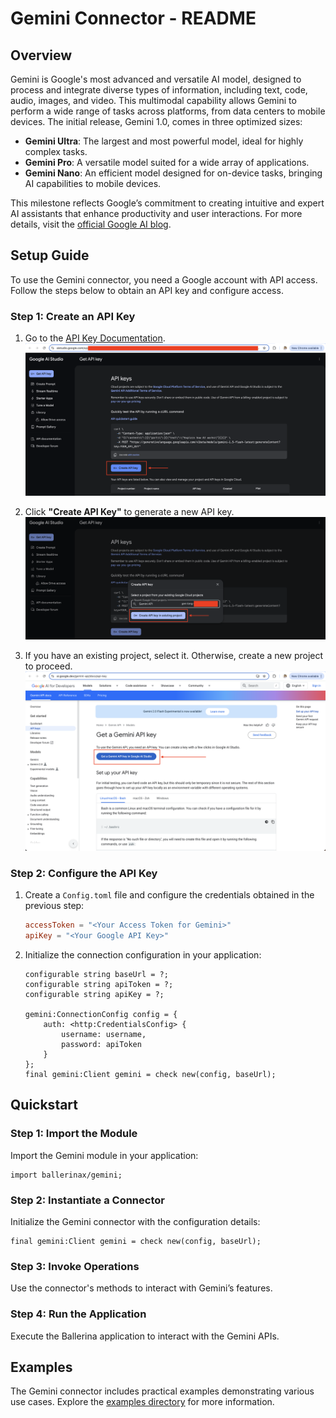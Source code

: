 # Gemini Connector - README

## Overview

Gemini is Google's most advanced and versatile AI model, designed to process and integrate diverse types of information, including text, code, audio, images, and video. This multimodal capability allows Gemini to perform a wide range of tasks across platforms, from data centers to mobile devices. The initial release, Gemini 1.0, comes in three optimized sizes:

- **Gemini Ultra**: The largest and most powerful model, ideal for highly complex tasks.
- **Gemini Pro**: A versatile model suited for a wide array of applications.
- **Gemini Nano**: An efficient model designed for on-device tasks, bringing AI capabilities to mobile devices.

This milestone reflects Google’s commitment to creating intuitive and expert AI assistants that enhance productivity and user interactions. For more details, visit the [official Google AI blog](https://blog.google/technology/ai/google-gemini-ai/?utm_source=chatgpt.com).

## Setup Guide

To use the Gemini connector, you need a Google account with API access. Follow the steps below to obtain an API key and configure access.

### Step 1: Create an API Key

1. Go to the [API Key Documentation](https://ai.google.dev/gemini-api/docs/api-key).
   ![Create API Key](../docs/setup/resource/create-api-key.png)

2. Click **"Create API Key"** to generate a new API key.
   ![Create API Key for Project](../docs/setup/resource/create-api-key-for-project.png)

3. If you have an existing project, select it. Otherwise, create a new project to proceed.
   ![Get a Gemini API Key](../docs/setup/resource/get-a-gemini-api-key.png)

### Step 2: Configure the API Key

1. Create a `Config.toml` file and configure the credentials obtained in the previous step:
   ```toml
   accessToken = "<Your Access Token for Gemini>"
   apiKey = "<Your Google API Key>"
   ```

2. Initialize the connection configuration in your application:
   ```ballerina
   configurable string baseUrl = ?;
   configurable string apiToken = ?;
   configurable string apiKey = ?;

   gemini:ConnectionConfig config = {
       auth: <http:CredentialsConfig> {
           username: username,
           password: apiToken
       }
   };
   final gemini:Client gemini = check new(config, baseUrl);
   ```

## Quickstart

### Step 1: Import the Module
Import the Gemini module in your application:
```ballerina
import ballerinax/gemini;
```

### Step 2: Instantiate a Connector
Initialize the Gemini connector with the configuration details:
```ballerina
final gemini:Client gemini = check new(config, baseUrl);
```

### Step 3: Invoke Operations
Use the connector's methods to interact with Gemini’s features.

### Step 4: Run the Application
Execute the Ballerina application to interact with the Gemini APIs.

## Examples

The Gemini connector includes practical examples demonstrating various use cases. Explore the [examples directory](https://github.com/module-ballerinax-googleapis.gemini/tree/main/examples/) for more information.

[//]: # (TODO: Add detailed examples for specific use cases)
